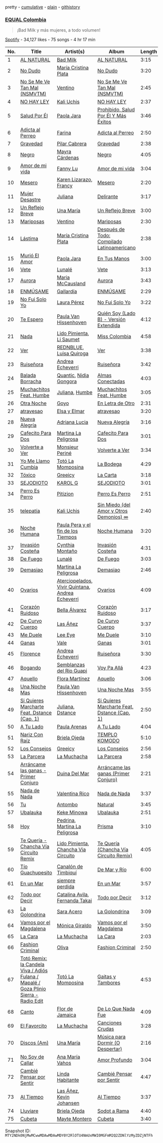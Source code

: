 pretty - [cumulative](/playlists/cumulative/37i9dQZF1DWSWHOzidsSnO.md) - [plain](/playlists/plain/37i9dQZF1DWSWHOzidsSnO) - [githistory](https://github.githistory.xyz/mackorone/spotify-playlist-archive/blob/main/playlists/plain/37i9dQZF1DWSWHOzidsSnO)

### [EQUAL Colombia](https://open.spotify.com/playlist/37i9dQZF1DWSWHOzidsSnO)

> ¡Bad Milk y más mujeres, a todo volumen!

[Spotify](https://open.spotify.com/user/spotify) - 34,127 likes - 75 songs - 4 hr 17 min

| No. | Title | Artist(s) | Album | Length |
|---|---|---|---|---|
| 1 | [AL NATURAL](https://open.spotify.com/track/2Hr2c6kxojvdyu5eJzq4NE) | [Bad Milk](https://open.spotify.com/artist/5rMUEBZwYHovrlnuzggrVR) | [AL NATURAL](https://open.spotify.com/album/1BmvwEPLkAqdVOeW19LW4t) | 3:15 |
| 2 | [No Dudo](https://open.spotify.com/track/5GM9s07GhcM7f71kDnRc5l) | [María Cristina Plata](https://open.spotify.com/artist/4XDotByiioCWHV566OcWQc) | [No Dudo](https://open.spotify.com/album/6CUbJ80uoznmK83or6sAnA) | 3:20 |
| 3 | [No Se Me Ve Tan Mal \(NSMVTM\)](https://open.spotify.com/track/1y8K3PNIaUOq8dZah76jl5) | [Ventino](https://open.spotify.com/artist/1G89WXRVVAEjU4VIwgg6XD) | [No Se Me Ve Tan Mal \(NSMVTM\)](https://open.spotify.com/album/4ID82VAEREMMsWImgAF5zZ) | 2:45 |
| 4 | [NO HAY LEY](https://open.spotify.com/track/5enNYN3hDG4Dsey9WsF6TJ) | [Kali Uchis](https://open.spotify.com/artist/1U1el3k54VvEUzo3ybLPlM) | [NO HAY LEY](https://open.spotify.com/album/58bXMbR7x7k6ubKP7CyZpQ) | 2:37 |
| 5 | [Salud Por Él](https://open.spotify.com/track/41Ix7ovR9I9fXcEy8hDcOj) | [Paola Jara](https://open.spotify.com/artist/6y4IOQcDIDg6I1OEKf2oJk) | [Prohibido, Salud Por Él Y Más Éxitos](https://open.spotify.com/album/73ibYU5GkSI4s9r7gLbtPb) | 3:46 |
| 6 | [Adicta al Perreo](https://open.spotify.com/track/7xj6vIyvd8qh9JjPzQhvHa) | [Farina](https://open.spotify.com/artist/7cYik4OyfBXYV5Z2TI7p90) | [Adicta al Perreo](https://open.spotify.com/album/6E4zCCVrnmZigYPqJJshdV) | 2:50 |
| 7 | [Gravedad](https://open.spotify.com/track/6rHOqHrsEyQeX7X5pDtvv2) | [Pilar Cabrera](https://open.spotify.com/artist/5gutZJ2QQFov3bjvQftsva) | [Gravedad](https://open.spotify.com/album/1LwHjlzl2QgQPN9CfbQoSk) | 2:38 |
| 8 | [Negro](https://open.spotify.com/track/09hvR9r7vIxdNDS8Jcylb5) | [Mayra Cárdenas](https://open.spotify.com/artist/2WqHyrHA3jRZWmTFTIynZ1) | [Negro](https://open.spotify.com/album/47nXLO7WVGjNijy7I7cEpT) | 4:05 |
| 9 | [Amor de mi vida](https://open.spotify.com/track/53TlwMMz8k4wrfmcXyALIq) | [Fanny Lu](https://open.spotify.com/artist/6GRC8segVAr34gm6pjfSoQ) | [Amor de mi vida](https://open.spotify.com/album/1PpckLJMITfyaGw4yrWCZu) | 3:04 |
| 10 | [Mesero](https://open.spotify.com/track/21CrqHsZwx6RJKShoYOvJf) | [Karen Lizarazo](https://open.spotify.com/artist/6Xiry0W18NKRSiFwXi4zjV), [Francy](https://open.spotify.com/artist/5pAEGsouhZbgSqJMTmEXoT) | [Mesero](https://open.spotify.com/album/3xM0T3G0a4aQI0HUHnmZ79) | 2:20 |
| 11 | [Mujer Desastre](https://open.spotify.com/track/5vmnUDKeC89lNuoHJfX0ks) | [Juliana](https://open.spotify.com/artist/5Mc6124m8waYCvdYLyM8CY) | [Delirante](https://open.spotify.com/album/618JrLJV9iCiUQp0u50yF1) | 3:17 |
| 12 | [Un Reflejo Breve](https://open.spotify.com/track/7yIGfIHePWeHCDGA97Qorp) | [Una María](https://open.spotify.com/artist/7CijOJxzQvp3mA6Sfquinl) | [Un Reflejo Breve](https://open.spotify.com/album/3NrGokjjouRQlWe0g1BxVT) | 3:00 |
| 13 | [Mariposas](https://open.spotify.com/track/2NXjSc70bijXn2OXzkRzCb) | [Ventino](https://open.spotify.com/artist/1G89WXRVVAEjU4VIwgg6XD) | [Mariposas](https://open.spotify.com/album/2fMiZ4guqZIS5f0CoCh2Lv) | 2:30 |
| 14 | [Lástima](https://open.spotify.com/track/5jaEobaW0naP6FP2GnQuY5) | [María Cristina Plata](https://open.spotify.com/artist/4XDotByiioCWHV566OcWQc) | [Después de Todo: Compilado Latinoamericano](https://open.spotify.com/album/5rjpOeUvHawt9zlpVzMmiX) | 2:38 |
| 15 | [Murió El Amor](https://open.spotify.com/track/2D6SrlLoIjmDX8xhCBA06n) | [Paola Jara](https://open.spotify.com/artist/6y4IOQcDIDg6I1OEKf2oJk) | [En Tus Manos](https://open.spotify.com/album/2uLbOZPAiJNsuWKuTS3Ocu) | 3:00 |
| 16 | [Vete](https://open.spotify.com/track/52x5xGEe3DMahkpDR6aEhX) | [Lunalé](https://open.spotify.com/artist/19JUD3vdAL8B0G7hpxQHuu) | [Vete](https://open.spotify.com/album/18hHrCTRv4mSGaCHvskuWy) | 3:13 |
| 17 | [Aurora](https://open.spotify.com/track/3OAcJ8edCrAvbEVG99AjAL) | [Maria McCausland](https://open.spotify.com/artist/1m56GYSSg63RZcYpEJwYJm) | [Aurora](https://open.spotify.com/album/1uAinYIc2lPdFom5R5trX5) | 3:43 |
| 18 | [ENMÚSAME](https://open.spotify.com/track/3cY6e5pfLpYk5uiT5RdYcv) | [Gallardía](https://open.spotify.com/artist/0yP5P5C0GfMQ8Nlpq3lFBY) | [ENMÚSAME](https://open.spotify.com/album/1BwMM9VT7IO94E8ImUD9ys) | 2:29 |
| 19 | [No Fui Solo Yo](https://open.spotify.com/track/1dcK53g1EHNpmWlGvt8Mhf) | [Laura Pérez](https://open.spotify.com/artist/6qkgKoO4G9KfVQZAUs3Q58) | [No Fui Solo Yo](https://open.spotify.com/album/3S79UyK6xDUnMq5N3Nqbio) | 3:22 |
| 20 | [Te Espero](https://open.spotify.com/track/3bM62eLHGIIdf3ZYSkIiCN) | [Paula Van Hissenhoven](https://open.spotify.com/artist/2SKYxZDXoclUKA70rGtha7) | [Quién Soy \(Lado B\) \- Versión Extendida](https://open.spotify.com/album/4LTwVPY8C5C2hkr1eEDAlG) | 4:12 |
| 21 | [Nada](https://open.spotify.com/track/5ihtr3hVJJ7GWgagDiyf1i) | [Lido Pimienta](https://open.spotify.com/artist/1IdkKQ9CM1i0wygfxYV4Z3), [Li Saumet](https://open.spotify.com/artist/1hYzHxIYlfYgHXN9DVZaNw) | [Miss Colombia](https://open.spotify.com/album/6H6MZ54B5FLBLXXxWGEl7y) | 4:58 |
| 22 | [Ver](https://open.spotify.com/track/6kGlYDjxxfJLKr7dfjAYQ5) | [REDNBLUE](https://open.spotify.com/artist/2fFmT5WlZr5EsPKyU1qGzG), [Luisa Quiroga](https://open.spotify.com/artist/41BvCh2pTbtXbK80QyZmcq) | [Ver](https://open.spotify.com/album/1SHTzLSuTJsOlZ2DYE5t6B) | 3:38 |
| 23 | [Ruiseñora](https://open.spotify.com/track/2W2ejmZHnWMTBvAhfBW0sP) | [Andrea Echeverri](https://open.spotify.com/artist/56WwKhBsxrWjpwXvJVLAjZ) | [Ruiseñora](https://open.spotify.com/album/18OF2pJ9dRBqNqXlhyWgoN) | 3:42 |
| 24 | [Balada Borracha](https://open.spotify.com/track/3jBNpVIScSy6HjcbFqqLWG) | [Quantic](https://open.spotify.com/artist/5ZMwoAjeDtLJ0XRwRTgaK8), [Nidia Gongora](https://open.spotify.com/artist/5Ln6VxkwRDdAH40Lel6Yj8) | [Almas Conectadas](https://open.spotify.com/album/7m3BZf2quk9AuZsmq57LAt) | 4:03 |
| 25 | [Muchachitos Feat\. Humbe](https://open.spotify.com/track/7Hwl1ai57xB7TxzICqT3zM) | [Juliana](https://open.spotify.com/artist/5Mc6124m8waYCvdYLyM8CY), [Humbe](https://open.spotify.com/artist/1b7AEdUSudOQoZF5ebUxCL) | [Muchachitos Feat\. Humbe](https://open.spotify.com/album/6OTpdwUiPRk2KeeCFRZsX9) | 3:05 |
| 26 | [Otra Noche](https://open.spotify.com/track/1kX804LMPGHX9JP6G4Dz55) | [Goyo](https://open.spotify.com/artist/2ECiXSK7umi1luAaQyrCUX) | [En Letra de Otro](https://open.spotify.com/album/7FF6VL4ExrnHjnKAnFgZ4E) | 2:31 |
| 27 | [atravesao](https://open.spotify.com/track/00HU2RYUeBcOVJPbdOtdJ2) | [Elsa y Elmar](https://open.spotify.com/artist/5nKGeITSNCVP76muyOlszy) | [atravesao](https://open.spotify.com/album/2NQf4yrGL2SCUFvOYIKdFr) | 3:20 |
| 28 | [Nueva Alegría](https://open.spotify.com/track/2njyhvXM6xJSNPhz8b5dP6) | [Adriana Lucia](https://open.spotify.com/artist/5u4ozdMUTJLCJPYkFVoy0o) | [Nueva Alegría](https://open.spotify.com/album/0I2ySuWocHyhQfoDhq05N3) | 3:16 |
| 29 | [Cafecito Para Dos](https://open.spotify.com/track/1PgVif1282OX4Bcm49DxpT) | [Martina La Peligrosa](https://open.spotify.com/artist/0kPA7qoAAkI8id1ARXhh5n) | [Cafecito Para Dos](https://open.spotify.com/album/3mocltU8GILvbWMquiATqn) | 3:01 |
| 30 | [Volverte a Ver](https://open.spotify.com/track/4gRcLZTs6GDMmU9182DU5p) | [Monsieur Periné](https://open.spotify.com/artist/36KsCCwgI0Dep97yVJWmkK) | [Volverte a Ver](https://open.spotify.com/album/7dnmMht0lILU9q9QjCXHta) | 3:34 |
| 31 | [Yo Me Llamo Cumbia](https://open.spotify.com/track/3rKrypBgAbjWzSN9ajvyXE) | [Totó La Momposina](https://open.spotify.com/artist/26BL0aeVS96sje8JfCNfUk) | [La Bodega](https://open.spotify.com/album/4ieAnbY3It51h8GGniqGKX) | 4:29 |
| 32 | [Tóxico](https://open.spotify.com/track/42JYxlcwegYRJr4IZ0k0Lm) | [Greeicy](https://open.spotify.com/artist/5dbaLmK5SHLLg8Z4CcTJpX) | [La Carta](https://open.spotify.com/album/1RWGsSW1RxScfvYp5ZR3Jl) | 3:18 |
| 33 | [SEJODIOTO](https://open.spotify.com/track/704LUEih663hiE3CnyUrFW) | [KAROL G](https://open.spotify.com/artist/790FomKkXshlbRYZFtlgla) | [SEJODIOTO](https://open.spotify.com/album/3NRAio2j75NpNvs8KcIgtc) | 3:01 |
| 34 | [Perro Es Perro](https://open.spotify.com/track/3fYStiduJeyLoraptOBWLD) | [Pitizion](https://open.spotify.com/artist/0GWdY55YF6xzN5L1A0X8nq) | [Perro Es Perro](https://open.spotify.com/album/3PXimCd1eMcfJFCAfCy9gC) | 2:51 |
| 35 | [telepatía](https://open.spotify.com/track/6tDDoYIxWvMLTdKpjFkc1B) | [Kali Uchis](https://open.spotify.com/artist/1U1el3k54VvEUzo3ybLPlM) | [Sin Miedo \(del Amor y Otros Demonios\) ∞](https://open.spotify.com/album/00wSTrFxoSzA7eeS1UxHgd) | 2:40 |
| 36 | [Noche Humana](https://open.spotify.com/track/4wIHtjnkzcbH7LzdiOJOza) | [Paula Pera y el fin de los Tiempos](https://open.spotify.com/artist/5zuGV6u9UobNW3KPGXui6o) | [Noche Humana](https://open.spotify.com/album/1nvhPWn8HYsiOmeJ8OTniK) | 3:20 |
| 37 | [Invasión Costeña](https://open.spotify.com/track/4fuJAsFHJLQbapuIJh3Yys) | [Cynthia Montaño](https://open.spotify.com/artist/0ZmLQD0JMILG9pXpHLTfaw) | [Invasión Costeña](https://open.spotify.com/album/2KsCCBWv278m3g0T79GwkA) | 4:31 |
| 38 | [De Fuego](https://open.spotify.com/track/6WmA8K4fywCoN70Z4YmdiT) | [Lunalé](https://open.spotify.com/artist/19JUD3vdAL8B0G7hpxQHuu) | [De Fuego](https://open.spotify.com/album/2t7K8A7GcSuiEG0Q3fMqW1) | 3:03 |
| 39 | [Demasiao](https://open.spotify.com/track/61BQX0yQEUUTWlYZg1CxBY) | [Martina La Peligrosa](https://open.spotify.com/artist/0kPA7qoAAkI8id1ARXhh5n) | [Demasiao](https://open.spotify.com/album/3ErfNfpKjlVaavyhWc4MG2) | 2:46 |
| 40 | [Ovarios](https://open.spotify.com/track/2gC9hVnERFu46pSYh3xNST) | [Aterciopelados](https://open.spotify.com/artist/3MqjsWDLhq8SyY6N3PE8yW), [Vivir Quintana](https://open.spotify.com/artist/3Z3OTfxYdBnJKMXFbRjmU2), [Andrea Echeverri](https://open.spotify.com/artist/56WwKhBsxrWjpwXvJVLAjZ) | [Ovarios](https://open.spotify.com/album/277fN3hslccaJCKC6Evvnk) | 4:09 |
| 41 | [Corazón Ruidoso](https://open.spotify.com/track/2tfzdblmcuXHAcEAEeYD9d) | [Bella Álvarez](https://open.spotify.com/artist/6dqfuonDrw9UdawWJIAGjs) | [Corazón Ruidoso](https://open.spotify.com/album/21M2BIe7zTSPUVYbTSrvtS) | 3:17 |
| 42 | [De Curvo Cuerpo](https://open.spotify.com/track/2Pht8QhG9WqzrSQZDyK2rG) | [Las Áñez](https://open.spotify.com/artist/1j2LXEgnuKC1ghy9ioDxl9) | [De Curvo Cuerpo](https://open.spotify.com/album/2uTm5GRSGAiNJkE3l96SsO) | 3:37 |
| 43 | [Me Duele](https://open.spotify.com/track/2srklBkaBf5cCIeVCmyZso) | [Lee Eye](https://open.spotify.com/artist/1XQ6We9YHmRoIoD9rE9KBX) | [Me Duele](https://open.spotify.com/album/5rnykaeDDoPwOTG0e6PuKN) | 3:10 |
| 44 | [Ganas](https://open.spotify.com/track/62WyysObfxRZAYOdVZJ76b) | [Vale](https://open.spotify.com/artist/22p8vOZwMABvl5qt2nZHWD) | [Ganas](https://open.spotify.com/album/0Ux1zLSuC0ANjpQ3M7tqTD) | 3:01 |
| 45 | [Florence](https://open.spotify.com/track/5ZBumKfXdJ84jIbCrKTo7Y) | [Andrea Echeverri](https://open.spotify.com/artist/56WwKhBsxrWjpwXvJVLAjZ) | [Ruiseñora](https://open.spotify.com/album/18OF2pJ9dRBqNqXlhyWgoN) | 3:30 |
| 46 | [Bogando](https://open.spotify.com/track/24k6qrLWl6GsF8tFXgkKuo) | [Semblanzas del Rio Guapi](https://open.spotify.com/artist/5z2De8UDjNsituyyJOXh8H) | [Voy Pa Allá](https://open.spotify.com/album/2VkO77Wpc5HF312r8Itfa4) | 4:23 |
| 47 | [Aquello](https://open.spotify.com/track/19jPCXbSmUU5pFmYCZl1NN) | [Flora Martínez](https://open.spotify.com/artist/7gjr06Lie1BDJuefW3v9YQ) | [Aquello](https://open.spotify.com/album/61QtJjPRIjhMRHGFToskyk) | 3:06 |
| 48 | [Una Noche Mas](https://open.spotify.com/track/0YvNCaMdtxglEGFNiT9qye) | [Paula Van Hissenhoven](https://open.spotify.com/artist/2SKYxZDXoclUKA70rGtha7) | [Una Noche Mas](https://open.spotify.com/album/3sdQd8UJGKdZZY0RrvUroK) | 3:55 |
| 49 | [Si Quieres Marcharte Feat\. Dstance \(Cap\. 1\)](https://open.spotify.com/track/6ZuMhCPd0VP6vfjQIuJaOX) | [Juliana](https://open.spotify.com/artist/5Mc6124m8waYCvdYLyM8CY), [Dstance](https://open.spotify.com/artist/1NxTfbylQiyMQ8yOFxG3x2) | [Si Quieres Marcharte Feat\. Dstance \(Cap\. 1\)](https://open.spotify.com/album/2inN1Sd7GBOyIIDpIlkhZX) | 2:50 |
| 50 | [A Tu Lado](https://open.spotify.com/track/2sxGambjEMewIexGbpP089) | [Paula Arenas](https://open.spotify.com/artist/4ay2pQwnYqa44OAnWCGix2) | [A Tu Lado](https://open.spotify.com/album/4unZDGlQA29DS3atjhfUQJ) | 4:04 |
| 51 | [Nariz Con Raíz](https://open.spotify.com/track/5ijJhZPMHeDljcpmgC2lLp) | [Briela Ojeda](https://open.spotify.com/artist/1MbehwcqhGMlU79kDBYOxo) | [TEMPLO KOMODO](https://open.spotify.com/album/0ju8Ri6jnaQllxgAnkoPXA) | 5:10 |
| 52 | [Los Consejos](https://open.spotify.com/track/17A6MT3U1YKYsYpn3tOEpA) | [Greeicy](https://open.spotify.com/artist/5dbaLmK5SHLLg8Z4CcTJpX) | [Los Consejos](https://open.spotify.com/album/2Cs0jR06nsyXtAIRwQq1hs) | 2:56 |
| 53 | [La Parcera](https://open.spotify.com/track/5JWpcxLcC41EaKGOimEUlV) | [La Muchacha](https://open.spotify.com/artist/74IAICxWfYBsjabuEbKQXV) | [La Parcera](https://open.spotify.com/album/05kaSB2HeYy1t4aCmOeNWb) | 2:58 |
| 54 | [Arráncame las ganas \- Primer Conjuro](https://open.spotify.com/track/5Pz8gWDuyF07TwvqFdmlsD) | [Duina Del Mar](https://open.spotify.com/artist/3NLiMFbrwqCHXPz17pOBTU) | [Arráncame las ganas \(Primer Conjuro\)](https://open.spotify.com/album/54kqmsWB0dt0PAVbpF8pGZ) | 2:21 |
| 55 | [Nada de Nada](https://open.spotify.com/track/3PaBUPtwqvybnUNWyLZVQr) | [Valentina Rico](https://open.spotify.com/artist/1VqjlTkCPuK6amNOlkM18d) | [Nada de Nada](https://open.spotify.com/album/0v2GwxgQ2cSoiQd8ZXiAPt) | 3:37 |
| 56 | [Tu](https://open.spotify.com/track/5bQdprOeiheK9CqIYgUfPD) | [Antombo](https://open.spotify.com/artist/0Gw0yTDnb8VNDKg70YUnvM) | [Natural](https://open.spotify.com/album/4I7jRaamLwR0blv9qzGiW7) | 3:45 |
| 57 | [Ubalauka](https://open.spotify.com/track/0BjB9sSJtvQdmoMGieswNw) | [Keke Minowa](https://open.spotify.com/artist/0jhgrCkiSuW5UPZRJoUXHb) | [Ubalauka](https://open.spotify.com/album/4fMI5YS8cD4aDJGoKx0xZI) | 2:51 |
| 58 | [Hoy](https://open.spotify.com/track/53H3TaCK8iUC5YSRtSrwn1) | [Pedrina](https://open.spotify.com/artist/7BdQWt4FjHEvmTH6jmaJd1), [Martina La Peligrosa](https://open.spotify.com/artist/0kPA7qoAAkI8id1ARXhh5n) | [Prisma](https://open.spotify.com/album/3gTgGR1rBXCvDgU9cLIAEW) | 3:10 |
| 59 | [Te Quería \- Chancha Vía Circuito Remix](https://open.spotify.com/track/4GN265cGlXdMk8dJIsYtMe) | [Lido Pimienta](https://open.spotify.com/artist/1IdkKQ9CM1i0wygfxYV4Z3), [Chancha Via Circuito](https://open.spotify.com/artist/6E8vZ5lkpXbXlkgHhbVJSl) | [Te Quería \(Chancha Vía Circuito Remix\)](https://open.spotify.com/album/3d37Om0o9bnqgsng08wJML) | 4:05 |
| 60 | [Tío Guachupesito](https://open.spotify.com/track/7AzIWxOIJOqOt6GXZKhDUD) | [Canalón de Timbiquí](https://open.spotify.com/artist/49qnSNt8EO6ppsKVddyInS) | [De Mar y Río](https://open.spotify.com/album/3AjG16gUxVdNEIv09vKTZE) | 6:00 |
| 61 | [En un Mar](https://open.spotify.com/track/78NnWL4MdpDJhlUcIBhAIY) | [siempre perdida](https://open.spotify.com/artist/0qUAEJHNl1REkrePFbnEnT) | [En un Mar](https://open.spotify.com/album/5gxvjvg1VtOn2EmhNADKRb) | 3:57 |
| 62 | [Todo por Decir](https://open.spotify.com/track/3zGWhNp4OPM0lWA0EU6sIn) | [Catalina Avila](https://open.spotify.com/artist/0LB0EI1TU5WBU2tI0aXDaK), [Fernanda Takai](https://open.spotify.com/artist/62Yab84ZgQW4k4nOUPqIxE) | [Todo por Decir](https://open.spotify.com/album/1du3Ki9h7sUNzoKgggKrDy) | 3:12 |
| 63 | [La Golondrina](https://open.spotify.com/track/6C844QxMDqREFU36dK2JOd) | [Sara Acero](https://open.spotify.com/artist/6W6fsqgVlpnVT4hRA4eAA3) | [La Golondrina](https://open.spotify.com/album/4JduN8steJ6xSfzLPHFIHr) | 3:09 |
| 64 | [Vamos por el Magdalena](https://open.spotify.com/track/0doKRvScUdK3sByhEqUasG) | [Mónica Giraldo](https://open.spotify.com/artist/1VQAstnifwchhAfmoecBkx) | [Vamos por el Magdalena](https://open.spotify.com/album/32h1Oyjs5teGmctWjhjRsc) | 3:50 |
| 65 | [La Cara](https://open.spotify.com/track/48hh5h1N1oe2zmapBQ4uye) | [La Muchacha](https://open.spotify.com/artist/74IAICxWfYBsjabuEbKQXV) | [La Cara](https://open.spotify.com/album/3n4PlVDnUeFUuS1oIyuS7D) | 2:03 |
| 66 | [Fashion Criminal](https://open.spotify.com/track/0azenPr5m8N2fGVkp5BEuw) | [Oliva](https://open.spotify.com/artist/1gBHZ6j8W5Xs3t9gmvedJw) | [Fashion Criminal](https://open.spotify.com/album/2S6TKxlcxqreIKTckKQAcW) | 2:50 |
| 67 | [Totó Remix: la Candela Viva / Adiós Fulana / Mapalé / Goza Plinio Sierra \- Radio Edit](https://open.spotify.com/track/6UP4uC5iRIOmGb7ewISYIT) | [Totó La Momposina](https://open.spotify.com/artist/26BL0aeVS96sje8JfCNfUk) | [Gaitas y Tambores](https://open.spotify.com/album/7pxMkfeW9yqXvKbvmd0Srx) | 4:53 |
| 68 | [Canto](https://open.spotify.com/track/5MQDQ5RAkpJrFaQfFdjvt6) | [Flor de Jamaica](https://open.spotify.com/artist/4jS676NJhUIjqAjmDzKG5f) | [De Lo Que Nada Fue](https://open.spotify.com/album/36jJyeH1H4X8kYCQXJkE0b) | 4:09 |
| 69 | [El Favorcito](https://open.spotify.com/track/4nHJp4ynAQQZgSlurkpBen) | [La Muchacha](https://open.spotify.com/artist/74IAICxWfYBsjabuEbKQXV) | [Canciones Crudas](https://open.spotify.com/album/047ARD5KCqUWxg11bIll8Q) | 3:28 |
| 70 | [Discos \(Am\)](https://open.spotify.com/track/6z06VdmZGTBVQZtgrpV0xx) | [Una María](https://open.spotify.com/artist/7CijOJxzQvp3mA6Sfquinl) | [Música para Dormir \(O Despertar\)](https://open.spotify.com/album/2hY4egfHaGdNhQBRix6jFy) | 2:16 |
| 71 | [No Soy de Callar](https://open.spotify.com/track/47U6WT9IaozynJQQn4cfHb) | [Ana María Vahos](https://open.spotify.com/artist/0JOEaSFcfKMWv91hwVTdf7) | [Amor Profundo](https://open.spotify.com/album/785Bp0IlD9sB1WrXXqI1Jf) | 3:04 |
| 72 | [Cambié Pensar por Sentir](https://open.spotify.com/track/1ueN2wH0N12Yf8Ex3u7A4R) | [Linda Habitante](https://open.spotify.com/artist/1ScqCsRxUAJtM53bdy0BBE) | [Cambié Pensar por Sentir](https://open.spotify.com/album/3zPXeE5AWLXQyOZWf9AX5Q) | 4:47 |
| 73 | [Al Tiempo](https://open.spotify.com/track/4qzItEnlJBTPp1ByoYIoIx) | [Las Áñez](https://open.spotify.com/artist/1j2LXEgnuKC1ghy9ioDxl9), [Kevin Johansen](https://open.spotify.com/artist/7qjoG7bwhAjSd7nJTcjgAk) | [Al Tiempo](https://open.spotify.com/album/2s0S6lQrbEyKsjRoosKIg3) | 3:37 |
| 74 | [Lluviare](https://open.spotify.com/track/7tQICvPQ491u8JnHnR2ann) | [Briela Ojeda](https://open.spotify.com/artist/1MbehwcqhGMlU79kDBYOxo) | [Sodot a Rama](https://open.spotify.com/album/34od7O3gBdrusV1DzlxjM8) | 4:40 |
| 75 | [Cubeta](https://open.spotify.com/track/1JDoIz8IWcNubVpKW2hXIR) | [Mayte Montero](https://open.spotify.com/artist/2Z3ytThcszxwnP0nR6ZafC) | [Cubeta](https://open.spotify.com/album/2pTRMkCYKcwVilF1OkC9il) | 3:40 |

Snapshot ID: `MTY2NDk0NjMwMCwwMDAwMDAwMDY0Y2RlOTU4NmUxMWI0MGFmM2Q2ZDNlYzMyZDZjNTFh`
